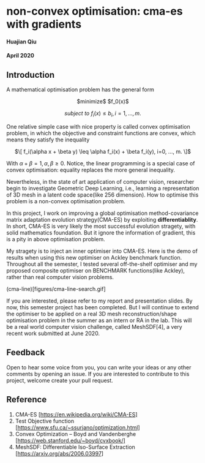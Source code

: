 # non-convex optimisation: cma-es with gradients
#### Huajian Qiu
#### April 2020


## Introduction
A mathematical optimisation problem has the general form 

<div align="center"> 
  $minimize$ $f_0(x)$ 
  
  $subject$ $to$ $f_i(x) \leq b_i, i=1, ..., m.$
</div>

One relative simple case with nice property is called convex optimisation problem, in which the objective and constraint functions are convex, which means they satisfy the inequality

<div align="center"> 
$\[ f_i(\alpha x + \beta y) \leq \alpha f_i(x) + \beta f_i(y), i=0, ..., m. \]$
</div> 
  
With $\alpha + \beta = 1, \alpha, \beta \geq 0$. Notice, the linear programming is a special case of convex optimisation: equality replaces the more general inequality.

Nevertheless, in the state of art application of computer vision, researcher begin to investigate Geometric Deep Learning, i.e., learning a representation of 3D mesh in a latent code space(like 256 dimension). How to optimise this problem is a non-convex optimisation problem. 


In this project, I work on improving a global optimisation method-covariance matrix adaptation evolution strategy(CMA-ES) by exploiting **differentiablity**. In short, CMA-ES is very likely the most successful evolution stragety, with solid mathematics foundation. But it ignore the information of gradient, this is a pity in above optimisation problem. 

My stragety is to inject an inner optimiser into CMA-ES. Here is the demo of results when using this new optimiser on Ackley benchmark function.
Throughout all the semester, I tested several off-the-shelf optimiser and my proposed composite optimiser on BENCHMARK functions(like Ackley), rather than real computer vision problems.  

(cma-line)[figures/cma-line-search.gif]

If you are interested, please refer to my report and presentation slides. By now, this semester project has been completed. But I will continue to extend the optimiser to be applied on a real 3D mesh reconstruction/shape optimisation problem in the summer as an intern or RA in the lab. This will be a real world computer vision challenge, called MeshSDF[4], a very recent work submitted at June 2020.


## Feedback
Open to hear some voice from you, you can write your ideas or any other comments by opening an issue. If you are interested to contribute to this project, welcome create your pull request.



## Reference

1. CMA-ES [https://en.wikipedia.org/wiki/CMA-ES]
2. Test Objective function [https://www.sfu.ca/~ssurjano/optimization.html]
3. Convex Optimization – Boyd and Vandenberghe [https://web.stanford.edu/~boyd/cvxbook/]
4. MeshSDF: Differentiable Iso-Surface Extraction [https://arxiv.org/abs/2006.03997]

